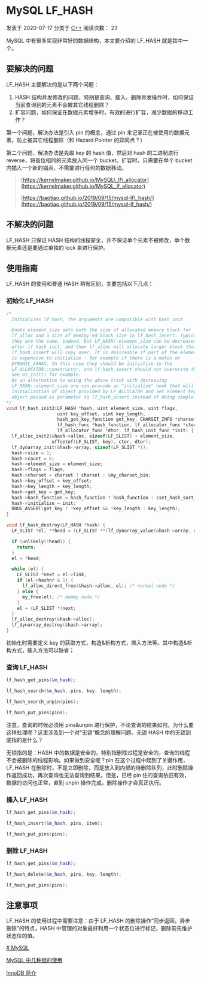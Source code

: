 # MySQL LF\_HASH

发表于 2020-07-17 分类于 [C++](http://georgema.xyz/categories/C/) 阅读次数： 23

MySQL 中有很多实现非常好的数据结构，本文要介绍的 LF\_HASH 就是其中一个。

## [](#%E8%A6%81%E8%A7%A3%E5%86%B3%E7%9A%84%E9%97%AE%E9%A2%98 "要解决的问题")要解决的问题

LF\_HASH 主要解决的是以下两个问题：

1.  HASH 结构并发修改的问题，特别是查询、插入、删除并发操作时，如何保证当前查询到的元素不会被其它线程删除？
2.  扩容问题，如何保证在数据元素增多时，有效的进行扩容，减少数据的移动工作？

第一个问题，解决办法是引入 pin 的概念，通过 pin 来记录正在被使用的数据元素，防止被其它线程删除（和 Hazard Pointer 的异同点？）

第二个问题，解决办法是先取 key 的 hash 值，然后对 hash 的二进制进行 reverse，将高位相同的元素放入同一个 bucket。扩容时，只需要在单个 bucket 内插入一个新的锚点，不需要进行任何的数据移动。

> [https://kernelmaker.github.io/MySQL\_lf\_allocator](https://kernelmaker.github.io/MySQL_lf_allocator)
> 
> [https://baotiao.github.io/2019/09/15/mysql-lf\_hash/](https://baotiao.github.io/2019/09/15/mysql-lf_hash/)

## [](#%E4%B8%8D%E8%A7%A3%E5%86%B3%E7%9A%84%E9%97%AE%E9%A2%98 "不解决的问题")不解决的问题

LF\_HASH 只保证 HASH 结构的线程安全，并不保证单个元素不被修改，单个数据元素还是要通过单独的 lock 来进行保护。

## [](#%E4%BD%BF%E7%94%A8%E6%8C%87%E5%8D%97 "使用指南")使用指南

LF\_HASH 的使用和普通 HASH 稍有区别，主要包括以下几点：

### [](#%E5%88%9D%E5%A7%8B%E5%8C%96-LF-HASH "初始化 LF_HASH")初始化 LF\_HASH

```c++
/*
  Initializes lf_hash, the arguments are compatible with hash_init

  @note element_size sets both the size of allocated memory block for
  lf_alloc and a size of memcpy'ed block size in lf_hash_insert. Typically
  they are the same, indeed. But LF_HASH::element_size can be decreased
  after lf_hash_init, and then lf_alloc will allocate larger block that
  lf_hash_insert will copy over. It is desireable if part of the element
  is expensive to initialize - for example if there is a mutex or
  DYNAMIC_ARRAY. In this case they should be initialize in the
  LF_ALLOCATOR::constructor, and lf_hash_insert should not overwrite them.
  See wt_init() for example.
  As an alternative to using the above trick with decreasing
  LF_HASH::element_size one can provide an "initialize" hook that will finish
  initialization of object provided by LF_ALLOCATOR and set element key from
  object passed as parameter to lf_hash_insert instead of doing simple memcpy.
*/
void lf_hash_init2(LF_HASH *hash, uint element_size, uint flags,
                   uint key_offset, uint key_length,
                   hash_get_key_function get_key, CHARSET_INFO *charset,
                   lf_hash_func *hash_function, lf_allocator_func *ctor,
                   lf_allocator_func *dtor, lf_hash_init_func *init) {
  lf_alloc_init2(&hash->alloc, sizeof(LF_SLIST) + element_size,
                 offsetof(LF_SLIST, key), ctor, dtor);
  lf_dynarray_init(&hash->array, sizeof(LF_SLIST *));
  hash->size = 1;
  hash->count = 0;
  hash->element_size = element_size;
  hash->flags = flags;
  hash->charset = charset ? charset : &my_charset_bin;
  hash->key_offset = key_offset;
  hash->key_length = key_length;
  hash->get_key = get_key;
  hash->hash_function = hash_function ? hash_function : cset_hash_sort_adapter;
  hash->initialize = init;
  DBUG_ASSERT(get_key ? !key_offset && !key_length : key_length);
}

void lf_hash_destroy(LF_HASH *hash) {
  LF_SLIST *el, **head = (LF_SLIST **)lf_dynarray_value(&hash->array, 0);

  if (unlikely(!head)) {
    return;
  }
  el = *head;

  while (el) {
    LF_SLIST *next = el->link;
    if (el->hashnr & 1) {
      lf_alloc_direct_free(&hash->alloc, el); /* normal node */
    } else {
      my_free(el); /* dummy node */
    }
    el = (LF_SLIST *)next;
  }
  lf_alloc_destroy(&hash->alloc);
  lf_dynarray_destroy(&hash->array);
}
```

初始化时需要定义 key 的获取方式，构造&析构方式，插入方法等。其中构造&析构方式，插入方法可以缺省；

### [](#%E6%9F%A5%E8%AF%A2-LF-HASH "查询 LF_HASH")查询 LF\_HASH

```c++
lf_hash_get_pins(&m_hash);

lf_hash_search(&m_hash, pins, key, length);

lf_hash_search_unpin(pins);

lf_hash_put_pins(pins);
```

注意，查询的时候必须用 pins&unpin 进行保护，不论查询的结果如何。为什么要这样处理呢？这里涉及到一个对“无锁”概念的理解问题。无锁 HASH 中的无锁到底指的是什么？

无锁指的是：HASH 中的数据是安全的，特别指删除过程是安全的，查询的线程不会被删除的线程影响。如果做到安全呢？pin 在这个过程中起到了关键作用，LF\_HASH 在删除时，不是立即删除，而是放入到内部的待删除队列，此时删除操作返回成功，再次查询也无法查询到结果。但是，已经 pin 住的查询依旧有效，数据的访问也正常，直到 unpin 操作完成，删除操作才会真正执行。

### [](#%E6%8F%92%E5%85%A5-LF-HASH "插入 LF_HASH")插入 LF\_HASH

```c++
lf_hash_get_pins(&m_hash);

lf_hash_insert(&m_hash, pins, item);

lf_hash_put_pins(pins);
```

### [](#%E5%88%A0%E9%99%A4-LF-HASH "删除 LF_HASH")删除 LF\_HASH

```c++
lf_hash_get_pins(&m_hash);

lf_hash_delete(&m_hash, pins, key, length);

lf_hash_put_pins(pins);
```

## [](#%E6%B3%A8%E6%84%8F%E4%BA%8B%E9%A1%B9 "注意事项")注意事项

LF\_HASH 的使用过程中需要注意：由于 LF\_HASH 的删除操作“同步返回，异步删除”的特点，HASH 中管理的对象最好利用一个状态位进行标记，删除前先维护状态位的值。

[\# MySQL](http://georgema.xyz/tags/MySQL/)

[MySQL 中几种锁的使用](http://georgema.xyz/2020/07/17/cplusplus-lock/ "MySQL 中几种锁的使用")

[InnoDB 简介](http://georgema.xyz/2020/07/18/innodb-intro/ "InnoDB 简介")